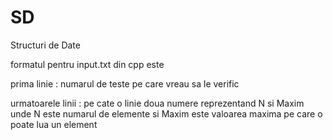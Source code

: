# SD
Structuri de Date

formatul pentru input.txt din cpp este

prima linie : numarul de teste pe care vreau sa le verific

urmatoarele linii : pe cate o linie doua numere reprezentand N si Maxim unde N este numarul de elemente si Maxim este valoarea maxima pe care o poate lua un element


